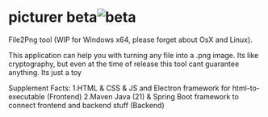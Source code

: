 # picturer beta![beta](https://github.com/user-attachments/assets/5a2b28d7-0514-47b0-a104-9e45eb280714)

File2Png tool (WIP for Windows x64, please forget about OsX and Linux). 

This application can help you with turning any file into a .png image. Its like cryptography, but even at the time of release this tool cant guarantee anything. Its just a toy

Supplement Facts:
1.HTML & CSS & JS and Electron framework for html-to-executable (Frontend)
2.Maven Java (21) & Spring Boot framework to connect frontend and backend stuff (Backend)

